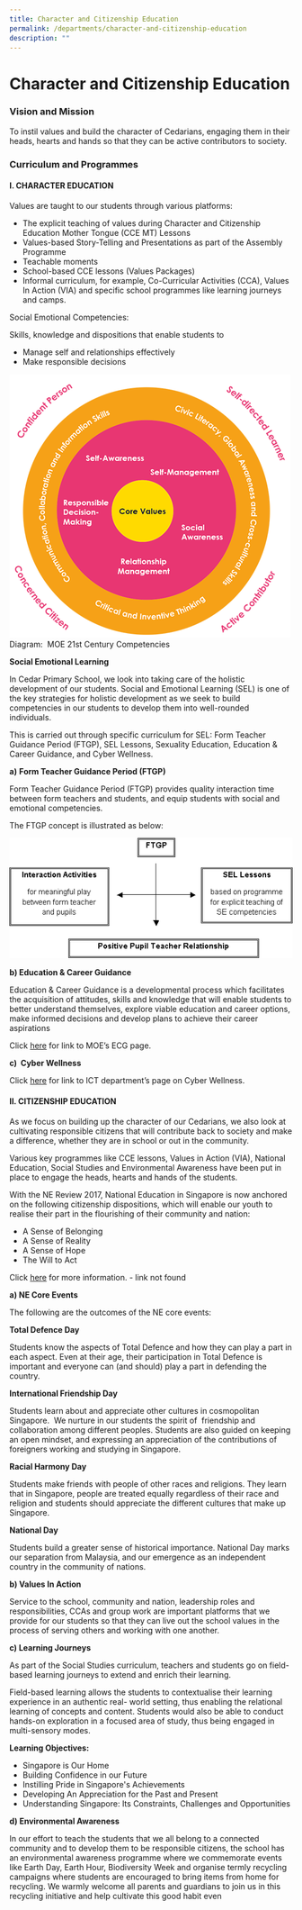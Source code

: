 ```yaml
---
title: Character and Citizenship Education
permalink: /departments/character-and-citizenship-education
description: ""
---
```

# **Character and Citizenship Education**

### Vision and Mission

To instil values and build the character of Cedarians, engaging them in their heads, hearts and hands so that they can be active contributors to society.


### Curriculum and Programmes

#### I. CHARACTER EDUCATION

Values are taught to our students through various platforms:

* The explicit teaching of values during Character and Citizenship Education Mother Tongue (CCE MT) Lessons
* Values-based Story-Telling and Presentations as part of the Assembly Programme
* Teachable moments
* School-based CCE lessons (Values Packages)
* Informal curriculum, for example, Co-Curricular Activities (CCA), Values In Action (VIA) and specific school programmes like learning journeys and camps.  


Social Emotional Competencies:

Skills, knowledge and dispositions that enable students to

*   Manage self and relationships effectively
*   Make responsible decisions

![](/images/CCE2.png)
Diagram:  MOE 21st Century Competencies


**Social Emotional Learning**

In Cedar Primary School, we look into taking care of the holistic development of our students. Social and Emotional Learning (SEL) is one of the key strategies for holistic development as we seek to build competencies in our students to develop them into well-rounded individuals.

This is carried out through specific curriculum for SEL: Form Teacher Guidance Period (FTGP), SEL Lessons, Sexuality Education, Education & Career Guidance, and Cyber Wellness.


**a)** **Form Teacher Guidance Period (FTGP)**

Form Teacher Guidance Period (FTGP) provides quality interaction time between form teachers and students, and equip students with social and emotional competencies.

The FTGP concept is illustrated as below:

![](/images/CCE3.png)

**b) Education & Career Guidance**

Education & Career Guidance is a developmental process which facilitates the acquisition of attitudes, skills and knowledge that will enable students to better understand themselves, explore viable education and career options, make informed decisions and develop plans to achieve their career aspirations 

Click [here](https://www.moe.gov.sg/education/programmes/social-and-emotional-learning/education-and-career-guidance) for link to MOE’s ECG page.

**c)  Cyber Wellness**  

Click [here](https://staging.d3n03330uml670.amplifyapp.com/departments/ict) for link to ICT department’s page on Cyber Wellness.


#### II. CITIZENSHIP EDUCATION

As we focus on building up the character of our Cedarians, we also look at cultivating responsible citizens that will contribute back to society and make a difference, whether they are in school or out in the community.

Various key programmes like CCE lessons, Values in Action (VIA), National Education, Social Studies and Environmental Awareness have been put in place to engage the heads, hearts and hands of the students.

With the NE Review 2017, National Education in Singapore is now anchored on the following citizenship dispositions, which will enable our youth to realise their part in the flourishing of their community and nation:

* A Sense of Belonging
* A Sense of Reality
* A Sense of Hope
* The Will to Act

Click [here](https://www.moe.gov.sg/docs/default-source/document/education/programmes/national-education/ne-review-2016-2017-booklet.pdf) for more information. - link not found


**a) NE Core Events**

The following are the outcomes of the NE core events:

**Total Defence Day** 

Students know the aspects of Total Defence and how they can play a part in each aspect. Even at their age, their participation in Total Defence is important and everyone can (and should) play a part in defending the country.


**International Friendship Day**

Students learn about and appreciate other cultures in cosmopolitan Singapore.  We nurture in our students the spirit of  friendship and collaboration among different peoples. Students are also guided on keeping an open mindset, and expressing an appreciation of the contributions of foreigners working and studying in Singapore. 

**Racial Harmony Day**

Students make friends with people of other races and religions. They learn that in Singapore, people are treated equally regardless of their race and religion and students should appreciate the different cultures that make up Singapore.

**National Day**

Students build a greater sense of historical importance. National Day marks our separation from Malaysia, and our emergence as an independent country in the community of nations.


**b) Values In Action**

Service to the school, community and nation, leadership roles and responsibilities, CCAs and group work are important platforms that we provide for our students so that they can live out the school values in the process of serving others and working with one another.

**c) Learning Journeys** 

As part of the Social Studies curriculum, teachers and students go on field-based learning journeys to extend and enrich their learning. 

Field-based learning allows the students to contextualise their learning experience in an authentic real- world setting, thus enabling the relational learning of concepts and content. Students would also be able to conduct hands-on exploration in a focused area of study, thus being engaged in multi-sensory modes.

**Learning Objectives:**

* Singapore is Our Home
* Building Confidence in our Future
* Instilling Pride in Singapore's Achievements
* Developing An Appreciation for the Past and Present
* Understanding Singapore: Its Constraints, Challenges and Opportunities

**d) Environmental Awareness**

In our effort to teach the students that we all belong to a connected community and to develop them to be responsible citizens, the school has an environmental awareness programme where we commemorate events like Earth Day, Earth Hour, Biodiversity Week and organise termly recycling campaigns where students are encouraged to bring items from home for recycling. We warmly welcome all parents and guardians to join us in this recycling initiative and help cultivate this good habit even